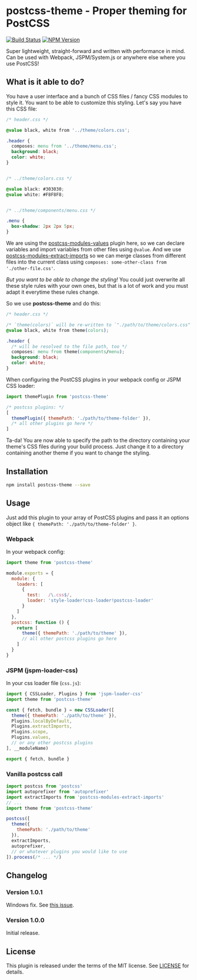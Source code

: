 # postcss-theme - Proper theming for PostCSS
[![Build Status](https://travis-ci.org/andywer/postcss-theme.svg?branch=master)](https://travis-ci.org/andywer/postcss-theme)
[![NPM Version](https://img.shields.io/npm/v/postcss-theme.svg)](https://www.npmjs.com/package/postcss-theme)

Super lightweight, straight-forward and written with performance in mind.
Can be used with Webpack, JSPM/System.js or anywhere else where you use
PostCSS!

## What is it able to do?

You have a user interface and a bunch of CSS files / fancy CSS modules
to style it. You want to be able to customize this styling. Let's say you have
this CSS file:

```css
/* header.css */

@value black, white from '../theme/colors.css';

.header {
  composes: menu from '../theme/menu.css';
  background: black;
  color: white;
}


/* ../theme/colors.css */

@value black: #303030;
@value white: #F8F8F8;


/* ../theme/components/menu.css */

.menu {
  box-shadow: 2px 2px 5px;
}
```

We are using the [postcss-modules-values](https://github.com/css-modules/postcss-modules-values)
plugin here, so we can declare variables and import variables from other files
using `@value`.
And we use [postcss-modules-extract-imports](https://github.com/css-modules/postcss-modules-extract-imports)
so we can merge classes from different files into the current class using
`composes: some-other-class from './other-file.css'`.

*But you want to be able to change the styling!* You could just overwrite all these
style rules with your own ones, but that is a lot of work and you must adapt it
everytime these rules change.

So we use **postcss-theme** and do this:

```css
/* header.css */

/* `theme(colors)` will be re-written to `"./path/to/theme/colors.css"` */
@value black, white from theme(colors);

.header {
  /* will be resolved to the file path, too */
  composes: menu from theme(components/menu);
  background: black;
  color: white;
}
```

When configuring the PostCSS plugins in your webpack config or JSPM CSS loader:

```javascript
import themePlugin from 'postcss-theme'

/* postcss plugins: */
[
  themePlugin({ themePath: './path/to/theme-folder' }),
  /* all other plugins go here */
]
```

Ta-da! You are now able to specify the path to the directory containing your
theme's CSS files during your build process. Just change it to a directory
containing another theme if you want to change the styling.


## Installation

```bash
npm install postcss-theme --save
```

## Usage

Just add this plugin to your array of PostCSS plugins and pass it an options
object like `{ themePath: './path/to/theme-folder' }`.

### Webpack

In your webpack config:

```javascript
import theme from 'postcss-theme'

module.exports = {
  module: {
    loaders: [
      {
        test:   /\.css$/,
        loader: 'style-loader!css-loader!postcss-loader'
      }
    ]
  },
  postcss: function () {
    return [
      theme({ themePath: './path/to/theme' }),
      // all other postcss plugins go here
    ]
  }
}
```

### JSPM (jspm-loader-css)

In your css loader file (`css.js`):

```javascript
import { CSSLoader, Plugins } from 'jspm-loader-css'
import theme from 'postcss-theme'

const { fetch, bundle } = new CSSLoader([
  theme({ themePath: './path/to/theme' }),
  Plugins.localByDefault,
  Plugins.extractImports,
  Plugins.scope,
  Plugins.values,
  // or any other postcss plugins
], __moduleName)

export { fetch, bundle }
```

### Vanilla postcss call

```javascript
import postcss from 'postcss'
import autoprefixer from 'autoprefixer'
import extractImports from 'postcss-modules-extract-imports'
// ...
import theme from 'postcss-theme'

postcss([
  theme({
    themePath: './path/to/theme'
  }),
  extractImports,
  autoprefixer,
  // or whatever plugins you would like to use
]).process(/* ... */)
```


## Changelog

### Version 1.0.1

Windows fix. See [this issue](https://github.com/andywer/postcss-theme/issues/1).

### Version 1.0.0

Initial release.


## License

This plugin is released under the terms of the MIT license. See [LICENSE](https://github.com/andywer/postcss-theme/blob/master/LICENSE) for details.
